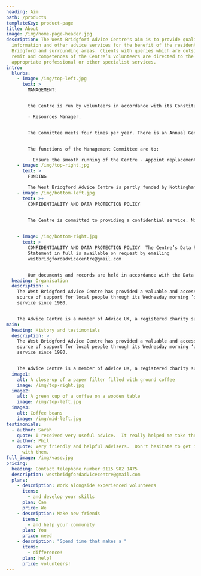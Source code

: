 ```yaml
---
heading: Aim
path: /products
templateKey: product-page
title: About
image: /img/home-page-header.jpg
description: The West Bridgford Advice Centre's aim is to provide quality
  information and other advice services for the benefit of the residents of West
  Bridgford and surrounding areas. Clients with queries which are outside the
  remit and competences of the Centre’s volunteers are directed to the
  appropriate professional or other specialist services.
intro:
  blurbs:
    - image: /img/top-left.jpg
      text: >
        MANAGEMENT: 


        the Centre is run by volunteers in accordance with its Constitution. The Management Committee has four members who fulfil the following roles: · Administrator · Secretary · Treasurer

        · Resources Manager.


        The Committee meets four times per year. There is an Annual General Meeting to which all volunteer members are invited and where an annual financial statement is presented for approval.


        The functions of the Management Committee are to: 

        · Ensure the smooth running of the Centre · Appoint replacement or additional volunteers · Ensure that finances are correctly administered · Identify and provide for the training needs of volunteers · Ensure the provision of accurate and up to date information/advice · Ensure that the Centre’s policies are carried out.
    - image: /img/top-right.jpg
      text: >
        FUNDING                                                                                    

        The West Bridgford Advice Centre is partly funded by Nottinghamshire County Council and also receives occasional charitable donations.  The Centre also gratefully acknowledges the support of Rothera Sharp for the contribution it makes to providing legal advice, and St. Giles Church for providing accommodation and office support.
    - image: /img/bottom-left.jpg
      text: >+
        CONFIDENTIALITY AND DATA PROTECTION POLICY 


        The Centre is committed to providing a confidential service. No information is given directly or indirectly to a third party without the service user’s prior consent. The Centre will breach confidentiality only where there is a risk to life or in instances where the Centre would break the law by maintaining confidentiality. The Management Committee is consulted in such cases.

         
    - image: /img/bottom-right.jpg
      text: >
        CONFIDENTIALITY AND DATA PROTECTION POLICY  The Centre’s Data Privacy
        Statement in full is available on request by emailing
        westbridgfordadvicecentre@gmail.com


        Our documents and records are held in accordance with the Data protection Act 1998 and the General Data Protection Regulation of 2018. 
  heading: Organisation
  description: >
    The West Bridgford Advice Centre has provided a valuable and accessible
    source of support for local people through its Wednesday morning ‘open door’
    service since 1980.  


    The Advice Centre is a member of Advice UK, a registered charity supporting the UK’s largest network of independent advice services.
main:
  heading: History and testimonials
  description: >
    The West Bridgford Advice Centre has provided a valuable and accessible
    source of support for local people through its Wednesday morning ‘open door’
    service since 1980.


    The Advice Centre is a member of Advice UK, a registered charity supporting the UK’s largest network of independent advice services.
  image1:
    alt: A close-up of a paper filter filled with ground coffee
    image: /img/top-right.jpg
  image2:
    alt: A green cup of a coffee on a wooden table
    image: /img/top-left.jpg
  image3:
    alt: Coffee beans
    image: /img/mid-left.jpg
testimonials:
  - author: Sarah
    quote: I received very useful advice.  It really helped me take the next steps.
  - author: Phil
    quote: Very friendly and helpful advisers.  Don't hesitate to get in contact
      with them.
full_image: /img/vase.jpg
pricing:
  heading: Contact telephone number 0115 982 1475
  description: westbridgfordadvicecentre@gmail.com
  plans:
    - description: Work alongside experienced volunteers
      items:
        - and develop your skills
      plan: Can
      price: We
    - description: Make new friends
      items:
        - and help your community
      plan: You
      price: need
    - description: "Spend time that makes a "
      items:
        - difference!
      plan: help?
      price: volunteers!
---
```

